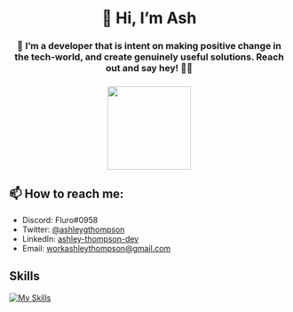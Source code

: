 <h1 align="center"> 👋 Hi, I’m Ash </h1>
<h3 align="center"> 💞️ I’m a developer that is intent on making positive change in the tech-world, and create genuinely useful solutions. Reach out and say hey! 👨‍💼<h3>

<div align="center" style="border-radius:100%;">
  <kbd><img src="https://pbs.twimg.com/profile_images/1433750197092302850/qo-AVnxc_400x400.jpg" style="height:150px;width:150px;"></kbd>
</div>

## 📫 How to reach me:

- Discord: Fluro#0958
- Twitter: [@ashleygthompson](www.twitter.com/@ashleygthompson)
- LinkedIn: [ashley-thompson-dev](www.linkedin.com/in/ashley-thompson-dev)
- Email: [workashleythompson@gmail.com](mailto:workashleythompson@gmail.com)

## Skills

[![My Skills](https://skillicons.dev/icons?i=git,js,react,html,css,nodejs,tailwind,styledcomponents,sass,ruby,rails,docker,aws,heroku)](https://skillicons.dev)
